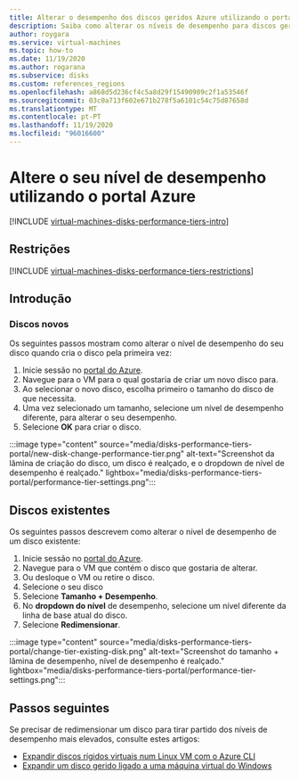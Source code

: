 ```yaml
---
title: Alterar o desempenho dos discos geridos Azure utilizando o portal Azure
description: Saiba como alterar os níveis de desempenho para discos geridos novos e existentes utilizando o portal Azure.
author: roygara
ms.service: virtual-machines
ms.topic: how-to
ms.date: 11/19/2020
ms.author: rogarana
ms.subservice: disks
ms.custom: references_regions
ms.openlocfilehash: a868d5d236cf4c5a8d29f15490909c2f1a53546f
ms.sourcegitcommit: 03c0a713f602e671b278f5a6101c54c75d87658d
ms.translationtype: MT
ms.contentlocale: pt-PT
ms.lasthandoff: 11/19/2020
ms.locfileid: "96016600"
---
```

# <a name="change-your-performance-tier-using-the-azure-portal"></a>Altere o seu nível de desempenho utilizando o portal Azure

[!INCLUDE [virtual-machines-disks-performance-tiers-intro](../../includes/virtual-machines-disks-performance-tiers-intro.md)]

## <a name="restrictions"></a>Restrições

[!INCLUDE [virtual-machines-disks-performance-tiers-restrictions](../../includes/virtual-machines-disks-performance-tiers-restrictions.md)]

## <a name="getting-started"></a>Introdução

### <a name="new-disks"></a>Discos novos

Os seguintes passos mostram como alterar o nível de desempenho do seu disco quando cria o disco pela primeira vez:

1. Inicie sessão no [portal do Azure](https://portal.azure.com/).
1. Navegue para o VM para o qual gostaria de criar um novo disco para.
1. Ao selecionar o novo disco, escolha primeiro o tamanho do disco de que necessita.
1. Uma vez selecionado um tamanho, selecione um nível de desempenho diferente, para alterar o seu desempenho.
1. Selecione **OK** para criar o disco.

:::image type="content" source="media/disks-performance-tiers-portal/new-disk-change-performance-tier.png" alt-text="Screenshot da lâmina de criação do disco, um disco é realçado, e o dropdown de nível de desempenho é realçado." lightbox="media/disks-performance-tiers-portal/performance-tier-settings.png":::


## <a name="existing-disks"></a>Discos existentes

Os seguintes passos descrevem como alterar o nível de desempenho de um disco existente:

1. Inicie sessão no [portal do Azure](https://portal.azure.com/).
1. Navegue para o VM que contém o disco que gostaria de alterar.
1. Ou desloque o VM ou retire o disco.
1. Selecione o seu disco
1. Selecione **Tamanho + Desempenho**.
1. No **dropdown do nível** de desempenho, selecione um nível diferente da linha de base atual do disco.
1. Selecione **Redimensionar**.

:::image type="content" source="media/disks-performance-tiers-portal/change-tier-existing-disk.png" alt-text="Screenshot do tamanho + lâmina de desempenho, nível de desempenho é realçado." lightbox="media/disks-performance-tiers-portal/performance-tier-settings.png":::

## <a name="next-steps"></a>Passos seguintes

Se precisar de redimensionar um disco para tirar partido dos níveis de desempenho mais elevados, consulte estes artigos:

- [Expandir discos rígidos virtuais num Linux VM com o Azure CLI](linux/expand-disks.md)
- [Expandir um disco gerido ligado a uma máquina virtual do Windows](windows/expand-os-disk.md)
